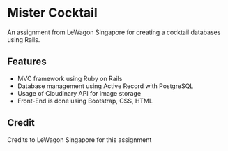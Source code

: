 # Mister Cocktail
An assignment from LeWagon Singapore for creating a cocktail databases using Rails.

## Features
- MVC framework using Ruby on Rails
- Database management using Active Record with PostgreSQL
- Usage of Cloudinary API for image storage
- Front-End is done using Bootstrap, CSS, HTML

## Credit
Credits to LeWagon Singapore for this assignment
